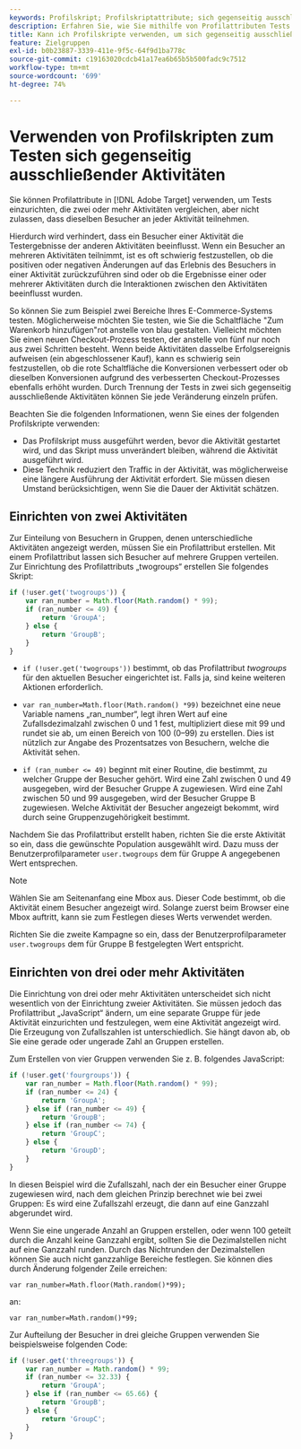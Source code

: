 ```yaml
---
keywords: Profilskript; Profilskriptattribute; sich gegenseitig ausschließende Aktivitäten
description: Erfahren Sie, wie Sie mithilfe von Profilattributen Tests in Adobe [!DNL Target] einrichten können, die mehrere Aktivitäten vergleichen, aber nicht zulassen, dass dieselben Besucher an jeder Aktivität teilnehmen.
title: Kann ich Profilskripte verwenden, um sich gegenseitig ausschließende Aktivitäten zu testen?
feature: Zielgruppen
exl-id: b0b23887-3339-411e-9f5c-64f9d1ba778c
source-git-commit: c19163020cdcb41a17ea6b65b5b500fadc9c7512
workflow-type: tm+mt
source-wordcount: '699'
ht-degree: 74%

---
```


# Verwenden von Profilskripten zum Testen sich gegenseitig ausschließender Aktivitäten

Sie können Profilattribute in [!DNL Adobe Target] verwenden, um Tests einzurichten, die zwei oder mehr Aktivitäten vergleichen, aber nicht zulassen, dass dieselben Besucher an jeder Aktivität teilnehmen.

Hierdurch wird verhindert, dass ein Besucher einer Aktivität die Testergebnisse der anderen Aktivitäten beeinflusst. Wenn ein Besucher an mehreren Aktivitäten teilnimmt, ist es oft schwierig festzustellen, ob die positiven oder negativen Änderungen auf das Erlebnis des Besuchers in einer Aktivität zurückzuführen sind oder ob die Ergebnisse einer oder mehrerer Aktivitäten durch die Interaktionen zwischen den Aktivitäten beeinflusst wurden.

So können Sie zum Beispiel zwei Bereiche Ihres E-Commerce-Systems testen. Möglicherweise möchten Sie testen, wie Sie die Schaltfläche &quot;Zum Warenkorb hinzufügen&quot;rot anstelle von blau gestalten. Vielleicht möchten Sie einen neuen Checkout-Prozess testen, der anstelle von fünf nur noch aus zwei Schritten besteht. Wenn beide Aktivitäten dasselbe Erfolgsereignis aufweisen (ein abgeschlossener Kauf), kann es schwierig sein festzustellen, ob die rote Schaltfläche die Konversionen verbessert oder ob dieselben Konversionen aufgrund des verbesserten Checkout-Prozesses ebenfalls erhöht wurden. Durch Trennung der Tests in zwei sich gegenseitig ausschließende Aktivitäten können Sie jede Veränderung einzeln prüfen.

Beachten Sie die folgenden Informationen, wenn Sie eines der folgenden Profilskripte verwenden:

* Das Profilskript muss ausgeführt werden, bevor die Aktivität gestartet wird, und das Skript muss unverändert bleiben, während die Aktivität ausgeführt wird.
* Diese Technik reduziert den Traffic in der Aktivität, was möglicherweise eine längere Ausführung der Aktivität erfordert. Sie müssen diesen Umstand berücksichtigen, wenn Sie die Dauer der Aktivität schätzen.

## Einrichten von zwei Aktivitäten

Zur Einteilung von Besuchern in Gruppen, denen unterschiedliche Aktivitäten angezeigt werden, müssen Sie ein Profilattribut erstellen. Mit einem Profilattribut lassen sich Besucher auf mehrere Gruppen verteilen. Zur Einrichtung des Profilattributs „twogroups“ erstellen Sie folgendes Skript:

```javascript
if (!user.get('twogroups')) { 
    var ran_number = Math.floor(Math.random() * 99); 
    if (ran_number <= 49) { 
        return 'GroupA'; 
    } else { 
        return 'GroupB'; 
    } 
}
```

* `if (!user.get('twogroups'))` bestimmt, ob das Profilattribut *twogroups* für den aktuellen Besucher eingerichtet ist. Falls ja, sind keine weiteren Aktionen erforderlich.

* `var ran_number=Math.floor(Math.random() *99)` bezeichnet eine neue Variable namens „ran_number“, legt ihren Wert auf eine Zufallsdezimalzahl zwischen 0 und 1 fest, multipliziert diese mit 99 und rundet sie ab, um einen Bereich von 100 (0–99) zu erstellen. Dies ist nützlich zur Angabe des Prozentsatzes von Besuchern, welche die Aktivität sehen.

* `if (ran_number <= 49)` beginnt mit einer Routine, die bestimmt, zu welcher Gruppe der Besucher gehört. Wird eine Zahl zwischen 0 und 49 ausgegeben, wird der Besucher Gruppe A zugewiesen. Wird eine Zahl zwischen 50 und 99 ausgegeben, wird der Besucher Gruppe B zugewiesen. Welche Aktivität der Besucher angezeigt bekommt, wird durch seine Gruppenzugehörigkeit bestimmt.

Nachdem Sie das Profilattribut erstellt haben, richten Sie die erste Aktivität so ein, dass die gewünschte Population ausgewählt wird. Dazu muss der Benutzerprofilparameter `user.twogroups` dem für Gruppe A angegebenen Wert entsprechen.

>[!NOTE]
>
>Wählen Sie am Seitenanfang eine Mbox aus. Dieser Code bestimmt, ob die Aktivität einem Besucher angezeigt wird. Solange zuerst beim Browser eine Mbox auftritt, kann sie zum Festlegen dieses Werts verwendet werden.

Richten Sie die zweite Kampagne so ein, dass der Benutzerprofilparameter `user.twogroups` dem für Gruppe B festgelegten Wert entspricht.

## Einrichten von drei oder mehr Aktivitäten

Die Einrichtung von drei oder mehr Aktivitäten unterscheidet sich nicht wesentlich von der Einrichtung zweier Aktivitäten. Sie müssen jedoch das Profilattribut „JavaScript“ ändern, um eine separate Gruppe für jede Aktivität einzurichten und festzulegen, wem eine Aktivität angezeigt wird. Die Erzeugung von Zufallszahlen ist unterschiedlich. Sie hängt davon ab, ob Sie eine gerade oder ungerade Zahl an Gruppen erstellen.

Zum Erstellen von vier Gruppen verwenden Sie z. B. folgendes JavaScript:

```javascript
if (!user.get('fourgroups')) { 
    var ran_number = Math.floor​(Math.random() * 99); 
    if (ran_number <= 24) { 
        return 'GroupA'; 
    } else if (ran_number <= 49) { 
        return 'GroupB'; 
    } else if (ran_number <= 74) { 
        return 'GroupC'; 
    } else { 
        return 'GroupD'; 
    } 
}
```

In diesen Beispiel wird die Zufallszahl, nach der ein Besucher einer Gruppe zugewiesen wird, nach dem gleichen Prinzip berechnet wie bei zwei Gruppen: Es wird eine Zufallszahl erzeugt, die dann auf eine Ganzzahl abgerundet wird.

Wenn Sie eine ungerade Anzahl an Gruppen erstellen, oder wenn 100 geteilt durch die Anzahl keine Ganzzahl ergibt, sollten Sie die Dezimalstellen nicht auf eine Ganzzahl runden. Durch das Nichtrunden der Dezimalstellen können Sie auch nicht ganzzahlige Bereiche festlegen. Sie können dies durch Änderung folgender Zeile erreichen:

`var ran_number=Math.floor(Math.random()*99);`

an:

`var ran_number=Math.random()*99;`

Zur Aufteilung der Besucher in drei gleiche Gruppen verwenden Sie beispielsweise folgenden Code:

```javascript
if (!user.get('threegroups')) { 
    var ran_number = Math.random() * 99; 
    if (ran_number <= 32.33) { 
        return 'GroupA'; 
    } else if (ran_number <= 65.66) { 
        return 'GroupB'; 
    } else { 
        return 'GroupC'; 
    } 
}
```
